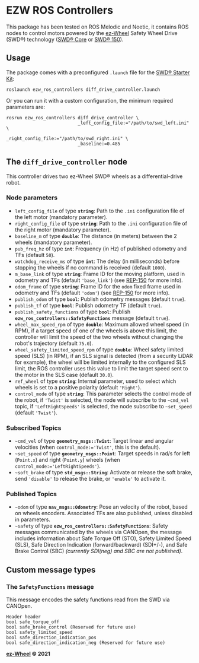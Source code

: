 # EZW ROS Controllers

This package has been tested on ROS Melodic and Noetic, it contains ROS nodes to control motors powered by the [ez-Wheel](https://www.ez-wheel.com) Safety Wheel Drive (SWD®) technology ([SWD® Core](https://www.ez-wheel.com/en/safety-gear-motor) or [SWD® 150](https://www.ez-wheel.com/en/swd-150-safety-wheel-drive)).

## Usage

The package comes with a preconfigured `.launch` file for the [SWD® Starter Kit](https://www.ez-wheel.com/en/development-kit-for-agv-and-amr):

```shell
roslaunch ezw_ros_controllers diff_drive_controller.launch
```

Or you can run it with a custom configuration, the minimum required parameters are:

```shell
rosrun ezw_ros_controllers diff_drive_controller \
                           _left_config_file:="/path/to/swd_left.ini" \
                           _right_config_file:="/path/to/swd_right.ini" \
                           _baseline:=0.485
```

## The `diff_drive_controller` node

This controller drives two ez-Wheel SWD® wheels as a differential-drive robot.

### Node parameters

- `left_config_file` of type **`string`**: Path to the `.ini` configuration file of the left motor (mandatory parameter).
- `right_config_file` of type **`string`**: Path to the `.ini` configuration file of the right motor (mandatory parameter).
- `baseline_m` of type **`double`**: The distance (in meters) between the 2 wheels (mandatory parameter).
- `pub_freq_hz` of type **`int`**: Frequency (in Hz) of published odometry and TFs (default `50`).
- `watchdog_receive_ms` of type **`int`**: The delay (in milliseconds) before stopping the wheels if no command is received (default `1000`).
- `m_base_link` of type **`string`**: Frame ID for the moving platform, used in odometry and TFs (default `'base_link'`) (see [REP-150](https://www.ros.org/reps/rep-0105.html) for more info).
- `odom_frame` of type **`string`**: Frame ID for the `odom` fixed frame used in odometry and TFs (default `'odom'`) (see [REP-150](https://www.ros.org/reps/rep-0105.html) for more info).
- `publish_odom` of type **`bool`**: Publish odometry messages (default `true`).
- `publish_tf` of type **`bool`**: Publish odometry TF (default `true`).
- `publish_safety_functions` of type **`bool`**: Publish **`ezw_ros_controllers::SafetyFunctions`** message (default `true`).
- `wheel_max_speed_rpm` of type **`double`**: Maximum allowed wheel speed (in RPM), if a target speed of one of the wheels is above this limit, the controller will limit the speed of the two wheels without changing the robot's trajectory (default `75.0`).
- `wheel_safety_limited_speed_rpm` of type **`double`**: Wheel safety limited speed (SLS) (in RPM), if an SLS signal is detected (from a security LiDAR for example), the wheel will be limited internally to the configured SLS limit, the ROS controller uses this value to limit the target speed sent to the motor in the SLS case (default `30.0`).
- `ref_wheel` of type **`string`**: Internal parameter, used to select which wheels is set to a positive polarity (default `'Right'`).
- `control_mode` of type **`string`**: This parameter selects the control mode of the robot, if `'Twist'` is selected, the node will subscribe to the `~cmd_vel` topic, if `'LeftRightSpeeds'` is selected, the node subscribe to `~set_speed` (default `'Twist'`).

### Subscribed Topics

- `~cmd_vel` of type **`geometry_msgs::Twist`**: Target linear and angular velocities (when `control_mode:='Twist'`, this is the default).
- `~set_speed` of type **`geometry_msgs::Point`**: Target speeds in rad/s for left (`Point.x`) and right (`Point.y`) wheels (when `control_mode:='LeftRightSpeeds'`).
- `~soft_brake` of type **`std_msgs::String`**: Activate or release the soft brake, send `'disable'` to release the brake, or `'enable'` to activate it.

### Published Topics

- `~odom` of type **`nav_msgs::Odometry`**: Pose an velocity of the robot, based on wheels encoders. Associated TFs are also published, unless disabled in parameters.
- `~safety` of type **`ezw_ros_controllers::SafetyFunctions`**: Safety messages communicated by the wheels via CANOpen, the message includes information about Safe Torque Off (STO), Safety Limited Speed (SLS), Safe Direction Indication (forward/backward) (SDI+/-), and Safe Brake Control (SBC) _(currently SDI(neg) and SBC are not published)_.

## Custom message types

### The `SafetyFunctions` message

This message encodes the safety functions read from the SWD via CANOpen.

```
Header header
bool safe_torque_off
bool safe_brake_control (Reserved for future use)
bool safety_limited_speed
bool safe_direction_indication_pos
bool safe_direction_indication_neg (Reserved for future use)
```

**[ez-Wheel](https://www.ez-wheel.com) © 2021**
